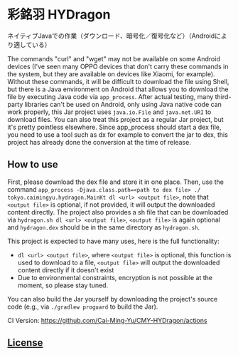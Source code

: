 # 彩銘羽 HYDragon
ネイティブJavaでの作業（ダウンロード、暗号化／復号化など）（Androidにより適している）

The commands "curl" and "wget" may not be available on some Android devices (I've seen many OPPO devices that don't carry these commands in the system, but they are available on devices like Xiaomi, for example).
Without these commands, it will be difficult to download the file using Shell, but there is a Java environment on Android that allows you to download the file by executing Java code via ```app_process```.
After actual testing, many third-party libraries can't be used on Android, only using Java native code can work properly, this Jar project uses ```java.io.File``` and ```java.net.URI``` to download files.
You can also treat this project as a regular Jar project, but it's pretty pointless elsewhere.
Since app_process should start a dex file, you need to use a tool such as dx for example to convert the jar to dex, this project has already done the conversion at the time of release.

## How to use
First, please download the dex file and store it in one place.
Then, use the command ```app_process -Djava.class.path=<path to dex file> ./ tokyo.caimingyu.hydragon.MainKt dl <url> <output file>```, note that ```<output file>``` is optional, if not provided, it will output the downloaded content directly.
The project also provides a sh file that can be downloaded via ```hydragon.sh dl <url> <output file>```, ```<output file>``` is again optional and ```hydragon.dex``` should be in the same directory as ```hydragon.sh```.

This project is expected to have many uses, here is the full functionality:
 - ```dl <url> <output file>```, where ```<output file>``` is optional, this function is used to download to a file, ```<output file>``` will output the downloaded content directly if it doesn't exist
 - Due to environmental constraints, encryption is not possible at the moment, so please stay tuned.
<!--
 - ```enstr <key> <str> <output file>``` where ```<output file>``` is optional, this function is used to encrypt strings with aes, ```<output file>``` will output the encrypted content directly if it does not exist.
 - ```destr <key> <str> <output file>``` where ```<output file>``` is optional, this function is used to decrypt a string using aes (which doesn't make sense but I wrote it anyway), ```<output file>``` will output the decrypted content directly if it doesn't exist.
 - ```enfile <key> <input file> <output file>``` where ```<output file>``` is optional, this function is used to encrypt a file using aes, ```<output file>``` will output the encrypted content directly if it does not exist.
 - ```defile <key> <input file> <output file>``` where ```<output file>``` is optional, this function is used to decrypt a file using aes, ```<output file>``` will output the decrypted content directly if it does not exist.
 The encryption uses AES-128, so <key> should be 16 characters long.
-->

You can also build the Jar yourself by downloading the project's source code (e.g., via ```./gradlew proguard``` to build the Jar).

CI Version: https://github.com/Cai-Ming-Yu/CMY-HYDragon/actions

## [License](https://github.com/Cai-Ming-Yu/CMY-HYDragon/blob/C-M-Y/LICENSE)